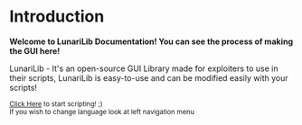 # Introduction
<strong>Welcome to LunariLib Documentation! You can see the process of making the GUI here!</strong>

LunariLib - It's an open-source GUI Library made for exploiters to use in their scripts, LunariLib is easy-to-use and can be modified easily with your scripts!

<small>[Click Here](/languages/en/getting-started/) to start scripting! ;)</small><br>
<small>If you wish to change language look at left navigation menu</small>